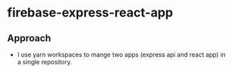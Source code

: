# firebase-express-react-app

## Approach

* I use yarn workspaces to mange two apps (express api and react app) in a single repository.